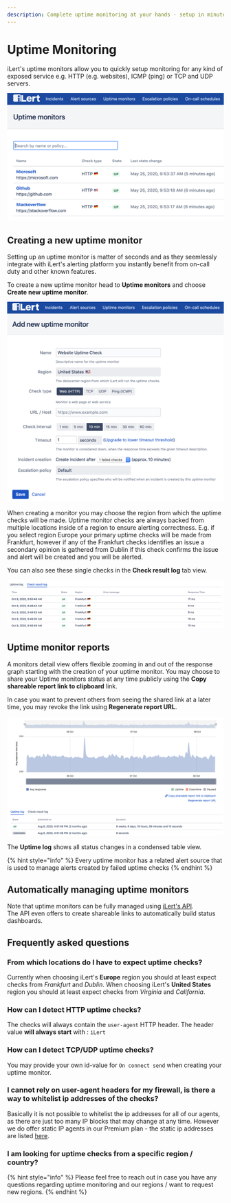 ```yaml
---
description: Complete uptime monitoring at your hands - setup in minutes.
---
```


# Uptime Monitoring

iLert's uptime monitors allow you to quickly setup monitoring for any kind of exposed service e.g. HTTP (e.g. websites), ICMP (ping) or TCP and UDP servers.

![](<../.gitbook/assets/ilert (7).png>)

## Creating a new uptime monitor

Setting up an uptime monitor is matter of seconds and as they seemlessly integrate with iLert's alerting platform you instantly benefit from on-call duty and other known features.

To create a new uptime monitor head to **Uptime monitors** and choose **Create new uptime monitor**.

![](../.gitbook/assets/screenshot-2020-10-08-at-09.50.44.png)

When creating a monitor you may choose the region from which the uptime checks will be made. Uptime monitor checks are always backed from multiple locations inside of a region to ensure alerting correctness. E.g. if you select region Europe your primary uptime checks will be made from Frankfurt, however if any of the Frankfurt checks identifies an issue a secondary opinion is gathered from Dublin if this check confirms the issue and alert will be created and you will be alerted.

You can also see these single checks in the **Check result log** tab view.

![](../.gitbook/assets/screenshot-2020-10-08-at-09.51.53.png)

## Uptime monitor reports

A monitors detail view offers flexible zooming in and out of the response graph starting with the creation of your uptime monitor. You may choose to share your Uptime monitors status at any time publicly using the **Copy shareable report link to clipboard** link.

In case you want to prevent others from seeing the shared link at a later time, you may revoke the link using **Regenerate report URL**.

![](../.gitbook/assets/screenshot-2020-10-08-at-09.51.34.png)

The **Uptime log** shows all status changes in a condensed table view.

{% hint style="info" %}
Every uptime monitor has a related alert source that is used to manage alerts created by failed uptime checks
{% endhint %}

## Automatically managing uptime monitors

Note that uptime monitors can be fully managed using [iLert's API](https://api.ilert.com/api-docs/#tag/Uptime-Monitors).\
The API even offers to create shareable links to automatically build status dashboards.

## Frequently asked questions

### From which locations do I have to expect uptime checks?

Currently when choosing iLert's **Europe** region you should at least expect checks from _Frankfurt_ and _Dublin_. When choosing iLert's **United States** region you should at least expect checks from _Virginia_ and _California_.

### How can I detect HTTP uptime checks?

The checks will always contain the `user-agent` HTTP header. The header value **will always start** with : `iLert`

### How can I detect TCP/UDP uptime checks?

You may provide your own id-value for `On connect send` when creating your uptime monitor.

### I cannot rely on user-agent headers for my firewall, is there a way to whitelist ip addresses of the checks?

Basically it is not possible to whitelist the ip addresses for all of our agents, as there are just too many IP blocks that may change at any time. However we do offer static IP agents in our Premium plan - the static ip addresses are listed [here](../getting-started/phone-numbers/#email-services).

### I am looking for uptime checks from a specific region / country?

{% hint style="info" %}
Please feel free to reach out in case you have any questions regarding uptime monitoring and our regions / want to request new regions.
{% endhint %}
